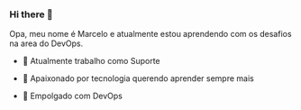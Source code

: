 ### Hi there 👋

Opa, meu nome é Marcelo e atualmente estou aprendendo com os desafios na area do DevOps.

- :office: Atualmente trabalho como Suporte

- :purple_heart: Apaixonado por tecnologia querendo aprender sempre mais

- :rocket: Empolgado com DevOps

<!-- ![Marcelo Caldas's GitHub stats](https://github-readme-stats.vercel.app/api?username=mclcaldas&show_icons=true&theme=radical)






<!--
**mclcaldas/mclcaldas** is a ✨ _special_ ✨ repository because its `README.md` (this file) appears on your GitHub profile.

Here are some ideas to get you started:

- 🔭 I’m currently working on ...
- 🌱 I’m currently learning ...
- 👯 I’m looking to collaborate on ...
- 🤔 I’m looking for help with ...
- 💬 Ask me about ...
- 📫 How to reach me: ...
- 😄 Pronouns: ...
- ⚡ Fun fact: ...
-->
